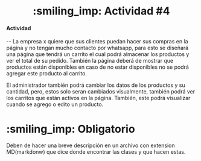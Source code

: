 <h1 align="center"> :smiling_imp: Actividad #4 </h1>

<h4>Actividad</h4>

-- La empresa x quiere que sus clientes puedan hacer sus compras en la página y no tengan mucho contacto por whatsapp, para esto se diseñará una página que tendrá un carrito el cual podrá almacenar los productos y ver el total de su pedido. También la página deberá de mostrar que productos están disponibles en caso de no estar disponibles no se podrá agregar este producto al carrito. 

El administrador también podrá cambiar los datos de los productos y su cantidad, pero, estos solo seran cambiados visualmente, también podrá ver los carritos que están activos en la página. También, este podrá visualizar cuando se agrego o edito un producto.

<h1 align="start"> :smiling_imp: Obligatorio </h1>

Deben de hacer una breve descripción en un archivo con extension MD(markdonw) que dice donde encontrar las clases y que hacen estas.




